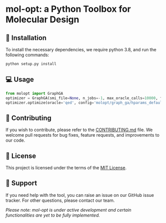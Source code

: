 # mol-opt: a Python Toolbox for Molecular Design

## 🚀 Installation 
To install the necessary dependencies, we require python 3.8, and run the following commands:

```
python setup.py install 
```

## 💻 Usage

```python
from molopt import GraphGA
optimizer = GraphGA(smi_file=None, n_jobs=-1, max_oracle_calls=10000, freq_log=100, output_dir = 'results', log_results=True) 
optimizer.optimize(oracle='qed', config='molopt/graph_ga/hparams_default.yaml', patience=5, seed=0)
```

## 🤝 Contributing
If you wish to contribute, please refer to the [CONTRIBUTING.md](CONTRIBUTING.md) file. We welcome pull requests for bug fixes, feature requests, and improvements to our code.


## 📜 License
This project is licensed under the terms of the [MIT License](LICENSE).


## 💼 Support
If you need help with the tool, you can raise an issue on our GitHub issue tracker. For other questions, please contact our team. 

*Please note: mol-opt is under active development and certain functionalities are yet to be fully implemented.*


